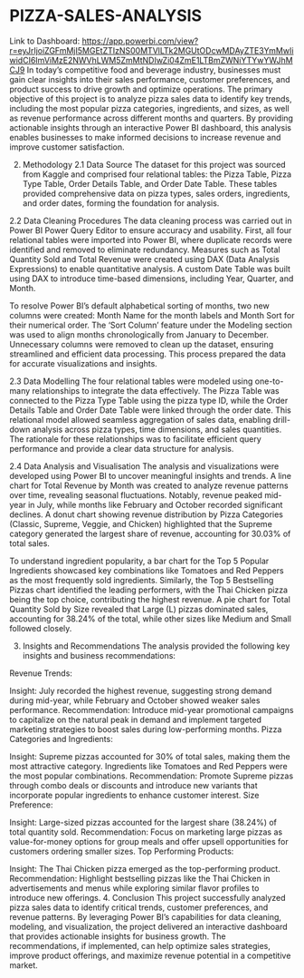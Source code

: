 # PIZZA-SALES-ANALYSIS
Link to Dashboard: https://app.powerbi.com/view?r=eyJrIjoiZGFmMjI5MGEtZTIzNS00MTVlLTk2MGUtODcwMDAyZTE3YmMwIiwidCI6ImViMzE2NWVhLWM5ZmMtNDIwZi04ZmE1LTBmZWNiYTYwYWJhMCJ9
In today’s competitive food and beverage industry, businesses must gain clear insights into their sales performance, customer preferences, and product success to drive growth and optimize operations. The primary objective of this project is to analyze pizza sales data to identify key trends, including the most popular pizza categories, ingredients, and sizes, as well as revenue performance across different months and quarters. By providing actionable insights through an interactive Power BI dashboard, this analysis enables businesses to make informed decisions to increase revenue and improve customer satisfaction.

2. Methodology
2.1 Data Source
The dataset for this project was sourced from Kaggle and comprised four relational tables: the Pizza Table, Pizza Type Table, Order Details Table, and Order Date Table. These tables provided comprehensive data on pizza types, sales orders, ingredients, and order dates, forming the foundation for analysis.

2.2 Data Cleaning Procedures
The data cleaning process was carried out in Power BI Power Query Editor to ensure accuracy and usability. First, all four relational tables were imported into Power BI, where duplicate records were identified and removed to eliminate redundancy. Measures such as Total Quantity Sold and Total Revenue were created using DAX (Data Analysis Expressions) to enable quantitative analysis. A custom Date Table was built using DAX to introduce time-based dimensions, including Year, Quarter, and Month.

To resolve Power BI’s default alphabetical sorting of months, two new columns were created: Month Name for the month labels and Month Sort for their numerical order. The ‘Sort Column’ feature under the Modeling section was used to align months chronologically from January to December. Unnecessary columns were removed to clean up the dataset, ensuring streamlined and efficient data processing. This process prepared the data for accurate visualizations and insights.

2.3 Data Modelling
The four relational tables were modeled using one-to-many relationships to integrate the data effectively. The Pizza Table was connected to the Pizza Type Table using the pizza type ID, while the Order Details Table and Order Date Table were linked through the order date. This relational model allowed seamless aggregation of sales data, enabling drill-down analysis across pizza types, time dimensions, and sales quantities. The rationale for these relationships was to facilitate efficient query performance and provide a clear data structure for analysis.

2.4 Data Analysis and Visualisation
The analysis and visualizations were developed using Power BI to uncover meaningful insights and trends. A line chart for Total Revenue by Month was created to analyze revenue patterns over time, revealing seasonal fluctuations. Notably, revenue peaked mid-year in July, while months like February and October recorded significant declines. A donut chart showing revenue distribution by Pizza Categories (Classic, Supreme, Veggie, and Chicken) highlighted that the Supreme category generated the largest share of revenue, accounting for 30.03% of total sales.

To understand ingredient popularity, a bar chart for the Top 5 Popular Ingredients showcased key combinations like Tomatoes and Red Peppers as the most frequently sold ingredients. Similarly, the Top 5 Bestselling Pizzas chart identified the leading performers, with the Thai Chicken pizza being the top choice, contributing the highest revenue. A pie chart for Total Quantity Sold by Size revealed that Large (L) pizzas dominated sales, accounting for 38.24% of the total, while other sizes like Medium and Small followed closely.

3. Insights and Recommendations
The analysis provided the following key insights and business recommendations:

Revenue Trends:

Insight: July recorded the highest revenue, suggesting strong demand during mid-year, while February and October showed weaker sales performance.
Recommendation: Introduce mid-year promotional campaigns to capitalize on the natural peak in demand and implement targeted marketing strategies to boost sales during low-performing months.
Pizza Categories and Ingredients:

Insight: Supreme pizzas accounted for 30% of total sales, making them the most attractive category. Ingredients like Tomatoes and Red Peppers were the most popular combinations.
Recommendation: Promote Supreme pizzas through combo deals or discounts and introduce new variants that incorporate popular ingredients to enhance customer interest.
Size Preference:

Insight: Large-sized pizzas accounted for the largest share (38.24%) of total quantity sold.
Recommendation: Focus on marketing large pizzas as value-for-money options for group meals and offer upsell opportunities for customers ordering smaller sizes.
Top Performing Products:

Insight: The Thai Chicken pizza emerged as the top-performing product.
Recommendation: Highlight bestselling pizzas like the Thai Chicken in advertisements and menus while exploring similar flavor profiles to introduce new offerings.
4. Conclusion
This project successfully analyzed pizza sales data to identify critical trends, customer preferences, and revenue patterns. By leveraging Power BI’s capabilities for data cleaning, modeling, and visualization, the project delivered an interactive dashboard that provides actionable insights for business growth. The recommendations, if implemented, can help optimize sales strategies, improve product offerings, and maximize revenue potential in a competitive market.

